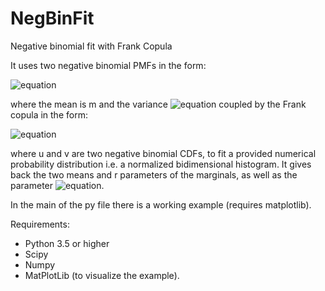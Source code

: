 # NegBinFit
Negative binomial fit with Frank Copula

It uses two negative binomial PMFs in the form:

![equation](https://latex.codecogs.com/gif.latex?{\displaystyle&space;\Pr(X=k)={\frac&space;{\Gamma&space;(r&plus;k)}{k!\,\Gamma&space;(r)}}\left({\frac&space;{r}{r&plus;m}}\right)^{r}\left({\frac&space;{m}{r&plus;m}}\right)^{k}\quad&space;{\text{for&space;}}k=0,1,2,\dotsc&space;})

where the mean is m and the variance ![equation](https://latex.codecogs.com/gif.latex?m&space;&plus;&space;\frac{m^2}{r}) coupled by the Frank copula in the form:

![equation](https://latex.codecogs.com/gif.latex?-{\frac&space;{1}{\theta&space;}}\log&space;\left[1&plus;{\frac&space;{(\exp(-\theta&space;u)-1)(\exp(-\theta&space;v)-1)}{\exp(-\theta&space;)-1}}\right])

where u and v are two negative binomial CDFs, to fit a provided numerical probability distribution i.e. a normalized bidimensional histogram. It gives back the two means and r parameters of the marginals, as well as the parameter ![equation](https://latex.codecogs.com/gif.latex?\theta).

In the main of the py file there is a working example (requires matplotlib).

Requirements:
- Python 3.5 or higher
- Scipy
- Numpy
- MatPlotLib (to visualize the example).
